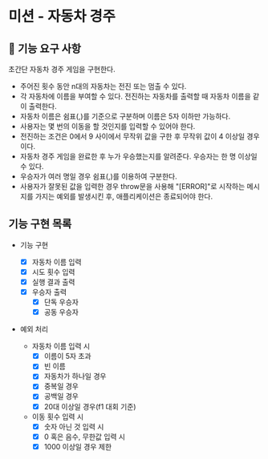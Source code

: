 # 미션 - 자동차 경주

## 🚀 기능 요구 사항

초간단 자동차 경주 게임을 구현한다.

- 주어진 횟수 동안 n대의 자동차는 전진 또는 멈출 수 있다.
- 각 자동차에 이름을 부여할 수 있다. 전진하는 자동차를 출력할 때 자동차 이름을 같이 출력한다.
- 자동차 이름은 쉼표(,)를 기준으로 구분하며 이름은 5자 이하만 가능하다.
- 사용자는 몇 번의 이동을 할 것인지를 입력할 수 있어야 한다.
- 전진하는 조건은 0에서 9 사이에서 무작위 값을 구한 후 무작위 값이 4 이상일 경우이다.
- 자동차 경주 게임을 완료한 후 누가 우승했는지를 알려준다. 우승자는 한 명 이상일 수 있다.
- 우승자가 여러 명일 경우 쉼표(,)를 이용하여 구분한다.
- 사용자가 잘못된 값을 입력한 경우 throw문을 사용해 "[ERROR]"로 시작하는 메시지를 가지는 예외를 발생시킨 후, 애플리케이션은 종료되어야 한다.

## 기능 구현 목록

- 기능 구현

  - [x] 자동차 이름 입력
  - [x] 시도 횟수 입력
  - [x] 실행 결과 출력
  - [x] 우승자 출력
    - [x] 단독 우승자
    - [x] 공동 우승자

- 예외 처리
  - 자동차 이름 입력 시
    - [x] 이름이 5자 초과
    - [x] 빈 이름
    - [x] 자동차가 하나일 경우
    - [x] 중복일 경우
    - [x] 공백일 경우
    - [x] 20대 이상일 경우(f1 대회 기준)
  - 이동 횟수 입력 시
    - [x] 숫자 아닌 것 입력 시
    - [x] 0 혹은 음수, 무한값 입력 시
    - [x] 1000 이상일 경우 제한
